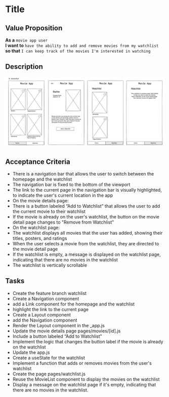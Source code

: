 # Title

## Value Proposition

**As a** `movie app user` <br>
**I want to** `have the ability to add and remove movies from my watchlist` <br>
**so that** `I can keep track of the movies I'm interested in watching` <br>

## Description

![wireframe](./assets/scribble-watchlist.png)

## Acceptance Criteria

- There is a navigation bar that allows the user to switch between the homepage and the watchlist
- The navigation bar is fixed to the bottom of the viewport
- The link to the current page in the navigation bar is visually highlighted, to indicate the user's current location in the app
- On the movie details page:
- There is a button labeled “Add to Watchlist” that allows the user to add the current movie to their watchlist
- If the movie is already on the user's watchlist, the button on the movie detail page changes to "Remove from Watchlist"
- On the watchlist page:
- The watchlist displays all movies that the user has added, showing their titles, posters, and ratings
- When the user selects a movie from the watchlist, they are directed to the movie detail page
- If the watchlist is empty, a message is displayed on the watchlist page, indicating that there are no movies in the watchlist
- The watchlist is vertically scrollable

## Tasks

- Create the feature branch watchlist
- Create a Navigation component
- add a Link component for the homepage and the watchlist
- highlight the link to the current page
- Create a Layout component
- add the Navigation component
- Render the Layout component in the \_app.js
- Update the movie details page pages/movies/[id].js
- Include a button labeled “Add to Watchlist”
- Implement the logic that changes the button label if the movie is already on the watchlist
- Update the app.js
- Create a useState for the watchlist
- Implement a function that adds or removes movies from the user's watchlist
- Create the page pages/watchlist.js
- Reuse the MovieList component to display the movies on the watchlist
- Display a message on the watchlist page if it's empty, indicating that there are no movies in the watchlist.

